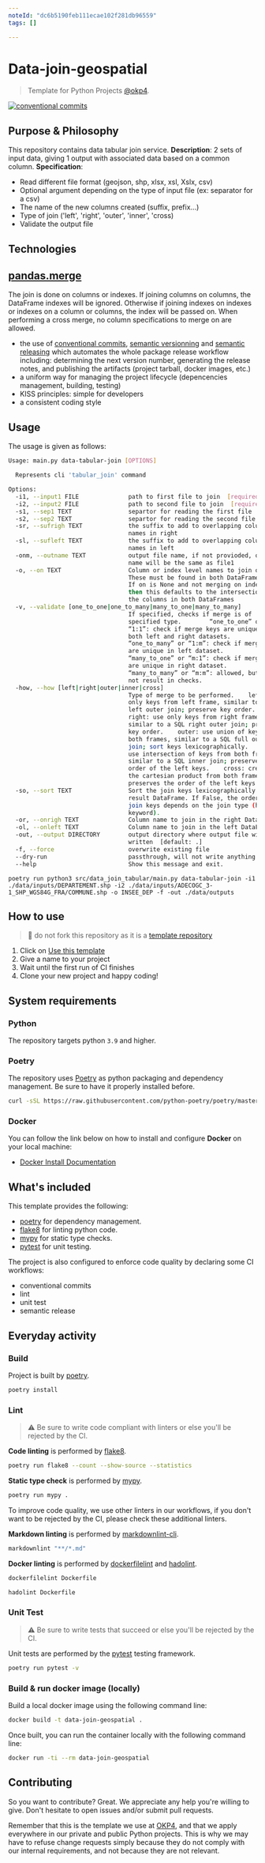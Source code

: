 ```yaml
---
noteId: "dc6b5190feb111ecae102f281db96559"
tags: []

---
```


# Data-join-geospatial

> Template for Python Projects [@okp4](okp4.com).

[![conventional commits](https://img.shields.io/badge/Conventional%20Commits-1.0.0-yellow.svg)](https://conventionalcommits.org)

## Purpose & Philosophy

This repository contains data tabular join service.
**Description**:
2 sets of input data, giving 1 output with associated data based on a common column.
**Specification**:

- Read different file format (geojson, shp, xlsx, xsl, Xslx, csv)
- Optional argument depending on the type of input file (ex: separator for a csv)
- The name of the new columns created (suffix, prefix...)
- Type of join ('left', 'right', 'outer', 'inner', 'cross)
- Validate the output file

## Technologies

## [pandas.merge](https://pandas.pydata.org/docs/reference/api/pandas.merge.html)

The join is done on columns or indexes. If joining columns on columns, the DataFrame indexes will be ignored. Otherwise if joining indexes on indexes or indexes on a column or columns, the index will be passed on. When performing a cross merge, no column specifications to merge on are allowed.

- the use of [conventional commits](https://www.conventionalcommits.org/en/v1.0.0/), [semantic versionning](https://semver.org/) and [semantic releasing](https://github.com/cycjimmy/semantic-release-action) which automates the whole package release workflow including: determining the next version number, generating the release notes, and publishing the artifacts (project tarball, docker images, etc.)
- a uniform way for managing the project lifecycle (depencencies management, building, testing)
- KISS principles: simple for developers
- a consistent coding style
  
## Usage

The usage is given as follows:

```sh
Usage: main.py data-tabular-join [OPTIONS]

  Represents cli 'tabular_join' command

Options:
  -i1, --input1 FILE              path to first file to join  [required]
  -i2, --input2 FILE              path to second file to join  [required]
  -s1, --sep1 TEXT                separtor for reading the first file
  -s2, --sep2 TEXT                separtor for reading the second file
  -sr, --sufrigh TEXT             the suffix to add to overlapping column
                                  names in right
  -sl, --sufleft TEXT             the suffix to add to overlapping column
                                  names in left
  -onm, --outname TEXT            output file name, if not provioded, output
                                  name will be the same as file1
  -o, --on TEXT                   Column or index level names to join on.
                                  These must be found in both DataFrames.
                                  If on is None and not merging on indexes
                                  then this defaults to the intersection of
                                  the columns in both DataFrames
  -v, --validate [one_to_one|one_to_many|many_to_one|many_to_many]
                                  If specified, checks if merge is of
                                  specified type.        “one_to_one” or
                                  “1:1”: check if merge keys are unique in
                                  both left and right datasets.
                                  “one_to_many” or “1:m”: check if merge keys
                                  are unique in left dataset.
                                  “many_to_one” or “m:1”: check if merge keys
                                  are unique in right dataset.
                                  “many_to_many” or “m:m”: allowed, but does
                                  not result in checks.
  -how, --how [left|right|outer|inner|cross]
                                  Type of merge to be performed.    left: use
                                  only keys from left frame, similar to a SQL
                                  left outer join; preserve key order.
                                  right: use only keys from right frame,
                                  similar to a SQL right outer join; preserve
                                  key order.    outer: use union of keys from
                                  both frames, similar to a SQL full outer
                                  join; sort keys lexicographically.    inner:
                                  use intersection of keys from both frames,
                                  similar to a SQL inner join; preserve the
                                  order of the left keys.    cross: creates
                                  the cartesian product from both frames,
                                  preserves the order of the left keys.
  -so, --sort TEXT                Sort the join keys lexicographically in the
                                  result DataFrame. If False, the order of the
                                  join keys depends on the join type (how
                                  keyword).
  -or, --onrigh TEXT              Column name to join in the right DataFrame.
  -ol, --onleft TEXT              Column name to join in the left DataFrame
  -out, --output DIRECTORY        output directory where output file will be
                                  written  [default: .]
  -f, --force                     overwrite existing file
  --dry-run                       passthrough, will not write anything
  --help                          Show this message and exit.

```

```shell
poetry run python3 src/data_join_tabular/main.py data-tabular-join -i1 ./data/inputs/DEPARTEMENT.shp -i2 ./data/inputs/ADECOGC_3-1_SHP_WGS84G_FRA/COMMUNE.shp -o INSEE_DEP -f -out ./data/outputs
```

## How to use

> 🚨 do not fork this repository as it is a [template repository](https://docs.github.com/en/repositories/creating-and-managing-repositories/creating-a-repository-from-a-template)

1. Click on [Use this template](https://github.com/okp4/template-python/generate)
2. Give a name to your project
3. Wait until the first run of CI finishes
4. Clone your new project and happy coding!

## System requirements

### Python

The repository targets python `3.9` and higher.

### Poetry

The repository uses [Poetry](https://python-poetry.org) as python packaging and dependency management. Be sure to have it properly installed before.

```sh
curl -sSL https://raw.githubusercontent.com/python-poetry/poetry/master/get-poetry.py | python -
```

### Docker

You can follow the link below on how to install and configure **Docker** on your local machine:

- [Docker Install Documentation](https://docs.docker.com/install/)

## What's included

This template provides the following:

- [poetry](https://python-poetry.org) for dependency management.
- [flake8](https://flake8.pycqa.org) for linting python code.
- [mypy](http://mypy-lang.org/) for static type checks.
- [pytest](https://docs.pytest.org) for unit testing.

The project is also configured to enforce code quality by declaring some CI workflows:

- conventional commits
- lint
- unit test
- semantic release

## Everyday activity

### Build

Project is built by [poetry](https://python-poetry.org).

```sh
poetry install
```

### Lint

> ⚠️ Be sure to write code compliant with linters or else you'll be rejected by the CI.

**Code linting** is performed by [flake8](https://flake8.pycqa.org).

```sh
poetry run flake8 --count --show-source --statistics
```

**Static type check** is performed by [mypy](http://mypy-lang.org/).

```sh
poetry run mypy .
```

To improve code quality, we use other linters in our workflows, if you don't want to be rejected by the CI,
please check these additional linters.

**Markdown linting** is performed by [markdownlint-cli](https://github.com/igorshubovych/markdownlint-cli).

```sh
markdownlint "**/*.md"  
```

**Docker linting** is performed by [dockerfilelint](https://github.com/replicatedhq/dockerfilelint) and
[hadolint](https://github.com/hadolint/hadolint).

```sh
dockerfilelint Dockerfile
```

```sh
hadolint Dockerfile
```

### Unit Test

> ⚠️ Be sure to write tests that succeed or else you'll be rejected by the CI.

Unit tests are performed by the [pytest](https://docs.pytest.org) testing framework.

```sh
poetry run pytest -v
```

### Build & run docker image (locally)

Build a local docker image using the following command line:

```sh
docker build -t data-join-geospatial .
```

Once built, you can run the container locally with the following command line:

```sh
docker run -ti --rm data-join-geospatial
```

## Contributing

So you want to contribute? Great. We appreciate any help you're willing to give. Don't hesitate to open issues and/or submit pull requests.

Remember that this is the template we use at [OKP4](okp4.com/), and that we apply everywhere in our private and public Python projects. This is why we may have to refuse change requests simply because they do not comply with our internal requirements, and not because they are not relevant.
